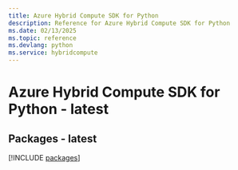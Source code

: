 ```yaml
---
title: Azure Hybrid Compute SDK for Python
description: Reference for Azure Hybrid Compute SDK for Python
ms.date: 02/13/2025
ms.topic: reference
ms.devlang: python
ms.service: hybridcompute
---
```

# Azure Hybrid Compute SDK for Python - latest
## Packages - latest
[!INCLUDE [packages](hybrid-compute-index.md)]